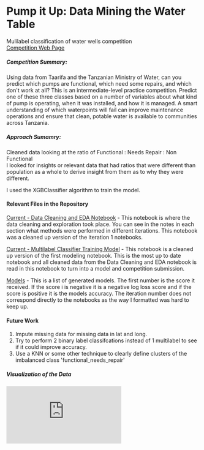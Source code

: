 # Pump it Up: Data Mining the Water Table
 Mulilabel classification of water wells competition<br/>
 [Competition Web Page](https://www.drivendata.org/competitions/7/pump-it-up-data-mining-the-water-table/page/23/)
 
 ##### Competition Summary:<br/>
  Using data from Taarifa and the Tanzanian Ministry of Water, can you predict which pumps are functional, which need some repairs, and which don't work at all? 
  This is an intermediate-level practice competition. Predict one of these three classes based on a number of variables 
  about what kind of pump is operating, when it was installed, and how it is managed. A smart understanding of which waterpoints will fail can improve maintenance operations and ensure that clean, potable water is available to communities across Tanzania.
 
 ##### Approach Sumamry: 
 Cleaned data looking at the ratio of Functional : Needs Repair : Non Functional <br/>
 I looked for insights or relevant data that had ratios that were different than population as a whole to derive insight from them as to why they were different. <br/>
 
 I used the XGBClassifier algorithm to train the model.
 
 #### Relevant Files in the Repository
 [Current - Data Cleaning and EDA Notebook](https://github.com/bsamaha/Competition---DrivenData---Pump-It-Up/blob/master/Iteration%202%20-%20Notebooks/Current%20-%20Data%20Cleaning%20and%20EDA%20Notebook.ipynb) - This notebook is where the data cleaning and exploration took place. 
 You can see in the notes in each section what methods were performed in different iterations. This notebook was a cleaned 
 up version of the iteration 1 notebooks.
 
 [Current - Multilabel Classifier Training Model](https://github.com/bsamaha/Competition---DrivenData---Pump-It-Up/blob/master/Iteration%202%20-%20Notebooks/Current%20-%20Multilabel%20Classifier%20Training%20Model.ipynb) - This notebook is a cleaned up version of the first modeling notebook. This is the most
 up to date notebook and all cleaned data from the Data Cleaning and EDA notebook is read in this notebook to turn into a model and 
 competition submission.
 
 [Models](https://github.com/bsamaha/Competition---DrivenData---Pump-It-Up/tree/master/Iteration%202%20-%20Notebooks/Models) - This is a list of generated models. The first number is the score it received. If the score i
 is negative it is a negative log loss score and if the score is positive it is the models accuracy. The iteration number does not correspond directly to the notebooks as the way I formatted was hard to keep up.
 #### Future Work 
 1. Impute missing data for missing data in lat and long.
 2. Try to perform 2 binary label classifcations instead of 1 multilabel to see if it could improve accuracy.
 3. Use a KNN or some other technique to clearly define clusters of the imbalanced class 'functional_needs_repair'

##### Visualization of the Data
![Data Viz](https://github.com/bsamaha/Competition---DrivenData---Pump-It-Up/blob/master/Iteration%202%20-%20Notebooks/Visualizations/Well_Status_Map_with_outliers.html)